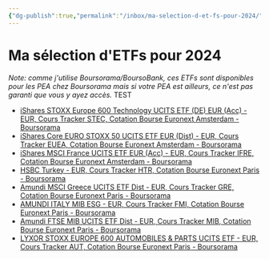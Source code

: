 ```yaml
---
{"dg-publish":true,"permalink":"/inbox/ma-selection-d-et-fs-pour-2024/","updated":"2023-12-29T23:48:58.852+01:00"}
---
```


# Ma sélection d'ETFs pour 2024

*Note: comme j'utilise Boursorama/BoursoBank, ces ETFs sont disponibles pour les PEA chez Boursorama mais si votre PEA est ailleurs, ce n'est pas garanti que vous y ayez accès.*
TEST

- [iShares STOXX Europe 600 Technology UCITS ETF (DE) EUR (Acc) - EUR, Cours Tracker STEC, Cotation Bourse Euronext Amsterdam - Boursorama](https://www.boursorama.com/bourse/trackers/cours/1rASTEC/)
- [iShares Core EURO STOXX 50 UCITS ETF EUR (Dist) - EUR, Cours Tracker EUEA, Cotation Bourse Euronext Amsterdam - Boursorama](https://www.boursorama.com/bourse/trackers/cours/1rAEUEA/)
- [iShares MSCI France UCITS ETF EUR (Acc) - EUR, Cours Tracker IFRE, Cotation Bourse Euronext Amsterdam - Boursorama](https://www.boursorama.com/bourse/trackers/cours/1rAIFRE/)
- [HSBC Turkey - EUR, Cours Tracker HTR, Cotation Bourse Euronext Paris - Boursorama](https://www.boursorama.com/bourse/trackers/cours/1rTHTR/)
- [Amundi MSCI Greece UCITS ETF Dist - EUR, Cours Tracker GRE, Cotation Bourse Euronext Paris - Boursorama](https://www.boursorama.com/bourse/trackers/cours/1rTGRE/)
- [AMUNDI ITALY MIB ESG - EUR, Cours Tracker FMI, Cotation Bourse Euronext Paris - Boursorama](https://www.boursorama.com/bourse/trackers/cours/1rTFMI/)
- [Amundi FTSE MIB UCITS ETF Dist - EUR, Cours Tracker MIB, Cotation Bourse Euronext Paris - Boursorama](https://www.boursorama.com/bourse/trackers/cours/1rTMIB/)
- [LYXOR STOXX EUROPE 600 AUTOMOBILES & PARTS UCITS ETF - EUR, Cours Tracker AUT, Cotation Bourse Euronext Paris - Boursorama](https://www.boursorama.com/bourse/trackers/cours/1rTAUT/)
